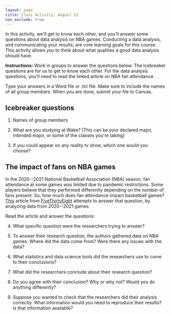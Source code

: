 ```yaml
---
layout: page
title: Class Activity, August 23
nav_exclude: true
---
```


In this activity, we'll get to know each other, and you'll answer some questions about data analysis on NBA games. Conducting a data analysis, and communicating your results, are core learning goals for this course. This activity allows you to think about what qualities a good data analysis should have.

**Instructions:** Work in groups to answer the questions below. The icebreaker questions are for us to get to know each other. For the data analysis questions, you'll need to read the linked article on NBA fan attendance. 

Type your answers in a Word file or .txt file. Make sure to include the names of all group members. When you are done, submit your file to Canvas.

## Icebreaker questions

1. Names of group members

2. What are you studying at Wake? (This can be your declared major, intended major, or some of the classes you're taking)

3. If you could appear on any reality tv show, which one would you choose?

## The impact of fans on NBA games

In the 2020--2021 National Basketball Association (NBA) season, fan attendance at some games was limited due to pandemic restrictions. Some players believe that they performed differently depending on the number of fans present. So, how much does fan attendance impact basketball games? [This](https://fivethirtyeight.com/features/after-this-weird-nba-season-we-have-a-better-idea-of-how-much-fans-matter/) article from [FiveThirtyEight](https://fivethirtyeight.com/) attempts to answer that question, by analyzing data from 2020--2021 games. 

Read the article and answer the questions:

4. What specific question were the researchers trying to answer?

5. To answer their research question, the authors gathered data on NBA games. Where did the data come from? Were there any issues with the data?

6. What statistics and data science tools did the researchers use to come to their conclusions?

7. What did the researchers conclude about their research question?

8. Do you agree with their conclusion? Why or why not? Would you do anything differently?

9. Suppose you wanted to check that the researchers did their analysis correctly. What information would you need to reproduce their results? Is that information available?
